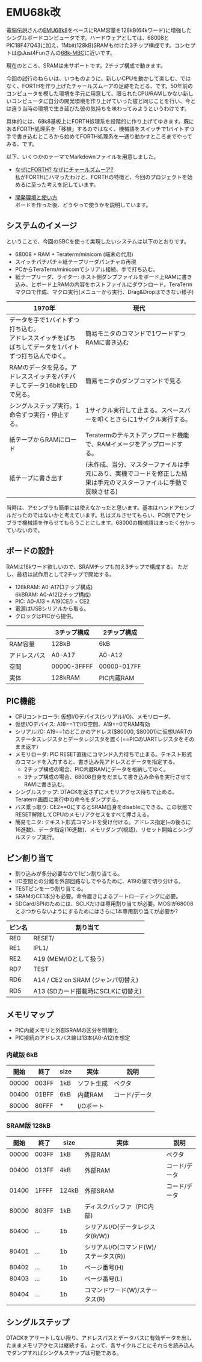 # EMU68k改

電脳伝説さんの[EMU68k8](https://vintagechips.wordpress.com/2022/10/23/emu68k8_results/)をベースにRAM容量を128kB(64kワード)に増強したシングルボードコンピュータです。ハードウェアとしては、68008とPIC18F47Q43に加え、1Mbit(128kB)SRAMも付けた3チップ構成です。コンセプトは@Just4Funさんの[68k-MBC](https://hackaday.io/project/177988-68k-mbc-a-3-ics-68008-homebrew-computer)に近いです。

現在のところ、SRAMは未サポートです。2チップ構成で動きます。

今回の試行のねらいは、いつものように、新しいCPUを動かして楽しむ、ではなく、FORTHを作り上げたチャールズムーアの足跡をたどる、です。50年前のコンピュータを模した環境を手元に用意して、限られたCPU/RAMしかない新しいコンピュータに自分の開発環境を作り上げていった彼と同じことを行い、今とは違う当時の環境で生き延びた彼の気持ちを味わってみようというわけです。

具体的には、68k8基板上にFORTH処理系を段階的に作り上げてゆきます。既にあるFORTH処理系を「移植」するのではなく、機械語をスイッチで1バイトずつ手で書き込むところから始めてFORTH処理系を一通り動かすところまでやってみる、です。

以下、いくつかのテーマでMarkdownファイルを用意しました。

* [なぜにFORTH? なぜにチャールズムーア?](WHYFORTH.md)  
  私がFORTHにハマったわけと、FORTHの特徴と、今回のプロジェクトを始めるに至った考えを記しています。

* [開発環境と使い方](FIRMWARE.md)  
  ボードを作った後、どうやって使うかを説明しています。

## システムのイメージ

ということで、今回のSBCを使って実現したいシステムは以下のとおりです。

* 68008 + RAM + Teraterm/minicom (端末の代用)
* スイッチパチパチ＋紙テープリーダパンチャの再現
* PCからTeraTerm/minicomでシリアル接続、手で打ち込む。
* 紙テープリーダ、ライター: ホスト側ダンプファイルをボード上RAMに書き込み、とボード上RAMの内容をホストファイルにダウンロード。TeraTermマクロで作成、マクロ実行(メニューから実行、Drag&Dropはできない様子)

|1970年|現代|
|--|--|
|データを手で1バイトずつ打ち込む。<br>アドレススイッチをぱちぱちしてデータを1バイトずつ打ち込んでゆく。|簡易モニタのコマンドで1ワードずつRAMに書き込む
|RAMのデータを見る。アドレススイッチをパチパチしてデータ16bitをLEDで見る。|簡易モニタのダンプコマンドで見る
|シングルステップ実行。1命令ずつ実行・停止する。|1サイクル実行して止まる。スペースバーを叩くとさらに1サイクル実行する。|
|紙テープからRAMにロード|Teratermのテキストアップロード機能で、RAMイメージをアップロードする。
|紙テープに書き出す|(未作成、当分、マスターファイルは手元にあり、実機でコードを修正した結果は手元のマスターファイルに手動で反映させる)

当時は、アセンブラも簡単には使えなかったと思います。基本はハンドアセンブルだったのではないかと考えています。私はズルさせてもらい、PC側でアセンブラで機械語を作らせてもらうことにします。68000の機械語はまったく分かっていないので。

## ボードの設計

RAMは16kワード欲しいので、SRAMチップも加え3チップで構成する。
ただし、最初は試作用として2チップで開始する。

* 128kRAM: A0-A17(3チップ構成)  
  6kBRAM: A0-A12(2チップ構成)
* PIC: A0-A13 + A19(CE/) + CE2
* 電源はUSBシリアルから取る。
* クロックはPICから提供。

||3チップ構成|2チップ構成|
|--|--|--|
|RAM容量|128kB|6kB|
|アドレスバス|A0-A17|A0-A12|
|空間|00000-3FFFF|00000-017FF|
|実体|128kRAM|PIC内蔵RAM|

## PIC機能

* CPUコントローラ: 仮想I/Oデバイス(シリアルI/O)、メモリローダ、
* 仮想I/Oデバイス: A19==1でI/O空間、A19==0でRAM有効
* シリアルI/O: A19==1のどこかのアドレス($80000, $80001)に仮想UARTのステータスレジスタとデータレジスタを置く(==PICのUARTレジスタをそのまま返す)
* メモリローダ: PIC RESET直後にコマンド入力待ちで止まる。テキスト形式のコマンドを入力すると、書き込み先アドレスとデータを指定する。  
  * 2チップ構成の場合、PIC内蔵RAMにデータを格納してゆく。
  * 3チップ構成の場合、68008自身をだまして書き込み命令を実行させてRAMに書き込む。
* シングルステップ: DTACKを返さずにメモリアクセス待ちで止める。Teraterm画面に実行中の命令をダンプする。
* バス乗っ取り: CE2==0にするとSRAM自身をdisableにできる。この状態でRESET解除してCPUのメモリアクセスをすべて押さえる。
* 簡易モニタ: テキスト形式コマンドを受け付ける。アドレス指定(`=`の後ろに16進数)、データ指定(16進数)、メモリダンプ(視認)、リセット開始とシングルステップ実行。

## ピン割り当て

* 割り込みが多分必要なので1ピン割り当てる。
* I/O空間との分離を外部回路なしでやるために、A19の値で切り分ける。
* TESTピンを一つ割り当てる。
* SRAMのCE1本分も必要。命令置きによるブートローディングに必要。
* SDCard/SPIのためには、SCLKだけは専用割り当てが必要。MOSIが68008とぶつからないようにするためにはさらに1本専用割り当てが必要か?

|ピン名|割り当て|
|--|--|
|RE0|RESET/|
|RE1|IPL1/|
|RE2|A19 (MEM/IOとして扱う)|
|RD7|TEST|
|RD6|A14 / CE2 on SRAM (ジャンパ切替え)|
|RD5|A13 (SDカード搭載時にSCLKに切替え)|

## メモリマップ

* PIC内蔵メモリと外部SRAMの区分を明確化
* PIC接続のアドレスバス線は13本(A0-A12)を想定

### 内蔵版 6kB

|開始|終了|size|実体|説明|
|--|--|--|--|--|
|00000|003FF|1kB|ソフト生成|ベクタ|
|00400|01BFF|6kB|内蔵RAM|コード/データ|
|80000|80FFF|*|I/Oポート|

### SRAM版 128kB

|開始|終了|size|実体|説明|
|--|--|--|--|--|
|00000|003FF|1kB|外部RAM|ベクタ|
|00400|013FF|4kB|外部RAM|コード/データ|
|01400|1FFFF|124kB|外部SRAM|コード/データ|
|80000|803FF|1kB|ディスクバッファ（PIC内部)|
|80400|...|1b|シリアルI/O(データレジスタ(R/W))|
|80401|...|1b|シリアルI/O(コマンド(W)/ステータス(R))|
|80402|...|1b|ページ番号(H)|
|80403|...|1b|ページ番号(L)|
|80404|...|1b|コマンドワード(W)/ステータス(R)|

## シングルステップ

DTACKをアサートしない限り、アドレスバスとデータバスに有効データを出したままメモリアクセスは継続する。よって、各サイクルごとにそれらを読み込んでダンプすればシングルステップは可能である。

